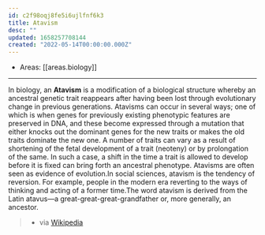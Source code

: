 ```yaml
---
id: c2f98oqj8fe5i6ujlfnf6k3
title: Atavism
desc: ""
updated: 1658257708144
created: "2022-05-14T00:00:00.000Z"
---
```


- Areas: [[areas.biology]]

---

In biology, an **Atavism** is a modification of a biological structure whereby an ancestral genetic trait reappears after having been lost through evolutionary change in previous generations. Atavisms can occur in several ways; one of which is when genes for previously existing phenotypic features are preserved in DNA, and these become expressed through a mutation that either knocks out the dominant genes for the new traits or makes the old traits dominate the new one. A number of traits can vary as a result of shortening of the fetal development of a trait (neoteny) or by prolongation of the same. In such a case, a shift in the time a trait is allowed to develop before it is fixed can bring forth an ancestral phenotype. Atavisms are often seen as evidence of evolution.In social sciences, atavism is the tendency of reversion. For example, people in the modern era reverting to the ways of thinking and acting of a former time.The word atavism is derived from the Latin atavus—a great-great-great-grandfather or, more generally, an ancestor.

> - via [Wikipedia](https://en.wikipedia.org/wiki/Atavism)

